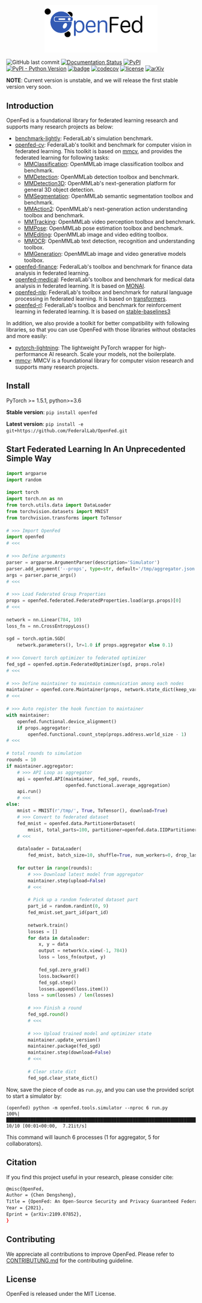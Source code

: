 <!-- markdownlint-disable MD033 -->
<!-- markdownlint-disable MD041 -->

<div align=center>
<img src="https://github.com/FederalLab/OpenFed/raw/main/docs/_static/image/openfed-logo.png" width="300" />
</div>

![GitHub last commit](https://img.shields.io/github/last-commit/FederalLab/OpenFed) [![Documentation Status](https://readthedocs.org/projects/openfed/badge/?version=latest)](https://openfed.readthedocs.io) [![PyPI](https://img.shields.io/pypi/v/OpenFed)](https://pypi.org/project/OpenFed) [![PyPI - Python Version](https://img.shields.io/pypi/pyversions/OpenFed)](https://pypi.org/project/OpenFed) [![badge](https://github.com/FederalLab/OpenFed/workflows/build/badge.svg)](https://github.com/FederalLab/OpenFed/actions) [![codecov](https://codecov.io/gh/FederalLab/OpenFed/branch/main/graph/badge.svg)](https://codecov.io/gh/FederalLab/OpenFed) [![license](https://img.shields.io/github/license/FederalLab/OpenFed.svg)](https://github.com/FederalLab/OpenFed/blob/master/LICENSE) [![arXiv](https://img.shields.io/badge/arXiv-2109.07852-red.svg)](https://arxiv.org/abs/2109.07852)

**NOTE**: Current version is unstable, and we will release the first stable version very soon.

## Introduction

OpenFed is a foundational library for federated learning research and supports many research projects as below:

- [benchmark-lightly](https://github.com/FederalLab/benchmark-lightly): FederalLab's simulation benchmark.
- [openfed-cv](https://github.com/FederalLab/openfed-cv): FederalLab's toolkit and benchmark for computer vision in federated learning. This toolkit is based on [mmcv](https://github.com/open-mmlab/mmcv/), and provides the federated learning for following tasks:
  - [MMClassification](https://github.com/open-mmlab/mmclassification): OpenMMLab image classification toolbox and benchmark.
  - [MMDetection](https://github.com/open-mmlab/mmdetection): OpenMMLab detection toolbox and benchmark.
  - [MMDetection3D](https://github.com/open-mmlab/mmdetection3d): OpenMMLab's next-generation platform for general 3D object detection.
  - [MMSegmentation](https://github.com/open-mmlab/mmsegmentation): OpenMMLab semantic segmentation toolbox and benchmark.
  - [MMAction2](https://github.com/open-mmlab/mmaction2): OpenMMLab's next-generation action understanding toolbox and benchmark.
  - [MMTracking](https://github.com/open-mmlab/mmtracking): OpenMMLab video perception toolbox and benchmark.
  - [MMPose](https://github.com/open-mmlab/mmpose): OpenMMLab pose estimation toolbox and benchmark.
  - [MMEditing](https://github.com/open-mmlab/mmediting): OpenMMLab image and video editing toolbox.
  - [MMOCR](https://github.com/open-mmlab/mmocr): OpenMMLab text detection, recognition and understanding toolbox.
  - [MMGeneration](https://github.com/open-mmlab/mmgeneration): OpenMMLab image and video generative models toolbox.
- [openfed-finance](https://github.com/FederalLab/openfed-finance): FederalLab's toolbox and benchmark for finance data analysis in federated learning.
- [openfed-medical](https://github.com/FederalLab/openfed-medical): FederalLab's toolbox and benchmark for medical data analysis in federated learning. It is based on [MONAI](https://github.com/Project-MONAI/MONAI).
- [openfed-nlp](https://github.com/FederalLab/openfed-nlp): FederalLab's toolbox and benchmark for natural language processing in federated learning. It is based on [transformers](https://github.com/huggingface/transformers).
- [openfed-rl](https://github.com/FederalLab/openfed-rl): FederalLab's toolbox and benchmark for reinforcement learning in federated learning. It is based on [stable-baselines3](https://github.com/DLR-RM/stable-baselines3)

In addition, we also provide a toolkit for better compatibility with following libraries, so that you can use OpenFed with those libraries without obstacles and more easily:

- [pytorch-lightning](https://github.com/PyTorchLightning/pytorch-lightning): The lightweight PyTorch wrapper for high-performance AI research. Scale your models, not the boilerplate.
- [mmcv](https://github.com/open-mmlab/mmcv): MMCV is a foundational library for computer vision research and supports many research projects.

## Install

PyTorch >= 1.5.1, python>=3.6

**Stable version**: `pip install openfed`

**Latest version**: `pip install -e git+https://github.com/FederalLab/OpenFed.git`

## Start Federated Learning In An Unprecedented Simple Way

```python
import argparse
import random

import torch
import torch.nn as nn
from torch.utils.data import DataLoader
from torchvision.datasets import MNIST
from torchvision.transforms import ToTensor

# >>> Import OpenFed
import openfed
# <<<

# >>> Define arguments
parser = argparse.ArgumentParser(description='Simulator')
parser.add_argument('--props', type=str, default='/tmp/aggregator.json')
args = parser.parse_args()
# <<<

# >>> Load Federated Group Properties
props = openfed.federated.FederatedProperties.load(args.props)[0]
# <<<

network = nn.Linear(784, 10)
loss_fn = nn.CrossEntropyLoss()

sgd = torch.optim.SGD(
    network.parameters(), lr=1.0 if props.aggregator else 0.1)

# >>> Convert torch optimizer to federated optimizer
fed_sgd = openfed.optim.FederatedOptimizer(sgd, props.role)
# <<<

# >>> Define maintainer to maintain communication among each nodes
maintainer = openfed.core.Maintainer(props, network.state_dict(keep_vars=True))
# <<<

# >>> Auto register the hook function to maintainer
with maintainer:
    openfed.functional.device_alignment()
    if props.aggregator:
        openfed.functional.count_step(props.address.world_size - 1)
# <<<

# total rounds to simulation
rounds = 10
if maintainer.aggregator:
    # >>> API Loop as aggregator
    api = openfed.API(maintainer, fed_sgd, rounds,
                      openfed.functional.average_aggregation)
    api.run()
    # <<<
else:
    mnist = MNIST(r'/tmp/', True, ToTensor(), download=True)
    # >>> Convert to federated dataset
    fed_mnist = openfed.data.PartitionerDataset(
        mnist, total_parts=100, partitioner=openfed.data.IIDPartitioner())
    # <<<

    dataloader = DataLoader(
        fed_mnist, batch_size=10, shuffle=True, num_workers=0, drop_last=False)

    for outter in range(rounds):
        # >>> Download latest model from aggregator
        maintainer.step(upload=False)
        # <<<

        # Pick up a random federated dataset part
        part_id = random.randint(0, 9)
        fed_mnist.set_part_id(part_id)

        network.train()
        losses = []
        for data in dataloader:
            x, y = data
            output = network(x.view(-1, 784))
            loss = loss_fn(output, y)

            fed_sgd.zero_grad()
            loss.backward()
            fed_sgd.step()
            losses.append(loss.item())
        loss = sum(losses) / len(losses)

        # >>> Finish a round
        fed_sgd.round()
        # <<<

        # >>> Upload trained model and optimizer state
        maintainer.update_version()
        maintainer.package(fed_sgd)
        maintainer.step(download=False)
        # <<<

        # Clear state dict
        fed_sgd.clear_state_dict()
```

Now, save the piece of code as `run.py`, and you can use the provided script to start a simulator by:

```shell
(openfed) python -m openfed.tools.simulator --nproc 6 run.py
100%|█████████████████████████████████████████████████████████████████████████████████████████████| 10/10 [00:01<00:00,  7.21it/s]
```

This command will launch 6 processes (1 for aggregator, 5 for collaborators).

## Citation

If you find this project useful in your research, please consider cite:

```bash
@misc{OpenFed,
Author = {Chen Dengsheng},
Title = {OpenFed: An Open-Source Security and Privacy Guaranteed Federated Learning Framework},
Year = {2021},
Eprint = {arXiv:2109.07852},
}
```

## Contributing

We appreciate all contributions to improve OpenFed. Please refer to [CONTRIBUTUNG.md](https://github.com/FederalLab/OpenFed/raw/main/CONTRIBUTING.md) for the contributing guideline.

## License

OpenFed is released under the MIT License.
